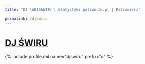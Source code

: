 ```yaml
---
title: "DJ \u015AWIRU | Statystyki patronite.pl | Patromierz"

permalink: /djswiru
---
```


# [DJ ŚWIRU](https://patronite.pl/djswiru)

{% include profile.md name="djswiru" prefix="d" %}
